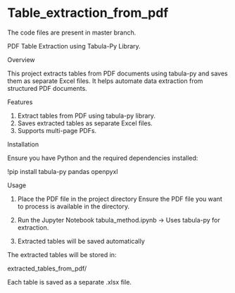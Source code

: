 # Table_extraction_from_pdf

The code files are present in master branch.

PDF Table Extraction using Tabula-Py Library.

Overview

This project extracts tables from PDF documents using tabula-py and saves them as separate Excel files.
It helps automate data extraction from structured PDF documents.

Features
1. Extract tables from PDF using tabula-py library.
2. Saves extracted tables as separate Excel files.
3. Supports multi-page PDFs.

Installation

Ensure you have Python and the required dependencies installed:

!pip install tabula-py pandas openpyxl 

Usage
1. Place the PDF file in the project directory
Ensure the PDF file you want to process is available in the directory.

2. Run the Jupyter Notebook
tabula_method.ipynb → Uses tabula-py for extraction.

3. Extracted tables will be saved automatically
   
The extracted tables will be stored in:

extracted_tables_from_pdf/ 

Each table is saved as a separate .xlsx file.
